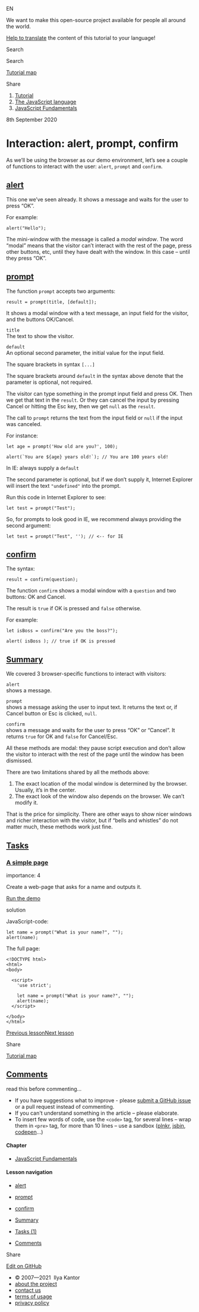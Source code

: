 EN

<!-- -->

We want to make this open-source project available for people all around the world.

[Help to translate](https://javascript.info/translate) the content of this tutorial to your language!

Search

Search

<a href="/tutorial/map" class="map"><span class="map__text">Tutorial map</span></a>

<span class="share-icons__title">Share</span><a href="https://twitter.com/share?url=https%3A%2F%2Fjavascript.info%2Falert-prompt-confirm" class="share share_tw"></a><a href="https://www.facebook.com/sharer/sharer.php?s=100&amp;p%5Burl%5D=https%3A%2F%2Fjavascript.info%2Falert-prompt-confirm" class="share share_fb"></a>

1.  <a href="/" class="breadcrumbs__link"><span class="breadcrumbs__hidden-text">Tutorial</span></a>
2.  <span id="breadcrumb-1"><a href="/js" class="breadcrumbs__link"><span>The JavaScript language</span></a></span>
3.  <span id="breadcrumb-2"><a href="/first-steps" class="breadcrumbs__link"><span>JavaScript Fundamentals</span></a></span>

8th September 2020

# Interaction: alert, prompt, confirm

As we’ll be using the browser as our demo environment, let’s see a couple of functions to interact with the user: `alert`, `prompt` and `confirm`.

## <a href="#alert" id="alert" class="main__anchor">alert</a>

This one we’ve seen already. It shows a message and waits for the user to press “OK”.

For example:

<a href="#" class="toolbar__button toolbar__button_run" title="run"></a>

<a href="#" class="toolbar__button toolbar__button_edit" title="open in sandbox"></a>

    alert("Hello");

The mini-window with the message is called a _modal window_. The word “modal” means that the visitor can’t interact with the rest of the page, press other buttons, etc, until they have dealt with the window. In this case – until they press “OK”.

## <a href="#prompt" id="prompt" class="main__anchor">prompt</a>

The function `prompt` accepts two arguments:

    result = prompt(title, [default]);

It shows a modal window with a text message, an input field for the visitor, and the buttons OK/Cancel.

`title`  
The text to show the visitor.

`default`  
An optional second parameter, the initial value for the input field.

<span class="important__type">The square brackets in syntax `[...]`</span>

The square brackets around `default` in the syntax above denote that the parameter is optional, not required.

The visitor can type something in the prompt input field and press OK. Then we get that text in the `result`. Or they can cancel the input by pressing Cancel or hitting the <span class="kbd shortcut">Esc</span> key, then we get `null` as the `result`.

The call to `prompt` returns the text from the input field or `null` if the input was canceled.

For instance:

<a href="#" class="toolbar__button toolbar__button_run" title="run"></a>

<a href="#" class="toolbar__button toolbar__button_edit" title="open in sandbox"></a>

    let age = prompt('How old are you?', 100);

    alert(`You are ${age} years old!`); // You are 100 years old!

<span class="important__type">In IE: always supply a `default`</span>

The second parameter is optional, but if we don’t supply it, Internet Explorer will insert the text `"undefined"` into the prompt.

Run this code in Internet Explorer to see:

<a href="#" class="toolbar__button toolbar__button_run" title="run"></a>

<a href="#" class="toolbar__button toolbar__button_edit" title="open in sandbox"></a>

    let test = prompt("Test");

So, for prompts to look good in IE, we recommend always providing the second argument:

<a href="#" class="toolbar__button toolbar__button_run" title="run"></a>

<a href="#" class="toolbar__button toolbar__button_edit" title="open in sandbox"></a>

    let test = prompt("Test", ''); // <-- for IE

## <a href="#confirm" id="confirm" class="main__anchor">confirm</a>

The syntax:

    result = confirm(question);

The function `confirm` shows a modal window with a `question` and two buttons: OK and Cancel.

The result is `true` if OK is pressed and `false` otherwise.

For example:

<a href="#" class="toolbar__button toolbar__button_run" title="run"></a>

<a href="#" class="toolbar__button toolbar__button_edit" title="open in sandbox"></a>

    let isBoss = confirm("Are you the boss?");

    alert( isBoss ); // true if OK is pressed

## <a href="#summary" id="summary" class="main__anchor">Summary</a>

We covered 3 browser-specific functions to interact with visitors:

`alert`  
shows a message.

`prompt`  
shows a message asking the user to input text. It returns the text or, if Cancel button or <span class="kbd shortcut">Esc</span> is clicked, `null`.

`confirm`  
shows a message and waits for the user to press “OK” or “Cancel”. It returns `true` for OK and `false` for Cancel/<span class="kbd shortcut">Esc</span>.

All these methods are modal: they pause script execution and don’t allow the visitor to interact with the rest of the page until the window has been dismissed.

There are two limitations shared by all the methods above:

1.  The exact location of the modal window is determined by the browser. Usually, it’s in the center.
2.  The exact look of the window also depends on the browser. We can’t modify it.

That is the price for simplicity. There are other ways to show nicer windows and richer interaction with the visitor, but if “bells and whistles” do not matter much, these methods work just fine.

## <a href="#tasks" class="tasks__title-anchor main__anchor main__anchor main__anchor_noicon">Tasks</a>

### <a href="#a-simple-page" id="a-simple-page" class="main__anchor">A simple page</a>

<a href="/task/simple-page" class="task__open-link"></a>

<span class="task__importance" title="How important is the task, from 1 to 5">importance: 4</span>

Create a web-page that asks for a name and outputs it.

[Run the demo](#)

solution

JavaScript-code:

<a href="#" class="toolbar__button toolbar__button_run" title="run"></a>

<a href="#" class="toolbar__button toolbar__button_edit" title="open in sandbox"></a>

    let name = prompt("What is your name?", "");
    alert(name);

The full page:

    <!DOCTYPE html>
    <html>
    <body>

      <script>
        'use strict';

        let name = prompt("What is your name?", "");
        alert(name);
      </script>

    </body>
    </html>

<a href="/types" class="page__nav page__nav_prev"><span class="page__nav-text"><span class="page__nav-text-shortcut"></span></span><span class="page__nav-text-alternate">Previous lesson</span></a><a href="/type-conversions" class="page__nav page__nav_next"><span class="page__nav-text"><span class="page__nav-text-shortcut"></span></span><span class="page__nav-text-alternate">Next lesson</span></a>

<span class="share-icons__title">Share</span><a href="https://twitter.com/share?url=https%3A%2F%2Fjavascript.info%2Falert-prompt-confirm" class="share share_tw"></a><a href="https://www.facebook.com/sharer/sharer.php?s=100&amp;p%5Burl%5D=https%3A%2F%2Fjavascript.info%2Falert-prompt-confirm" class="share share_fb"></a>

<a href="/tutorial/map" class="map"><span class="map__text">Tutorial map</span></a>

## <a href="#comments" id="comments">Comments</a>

<span class="comments__read-before-link">read this before commenting…</span>

- If you have suggestions what to improve - please [submit a GitHub issue](https://github.com/javascript-tutorial/en.javascript.info/issues/new) or a pull request instead of commenting.
- If you can't understand something in the article – please elaborate.
- To insert few words of code, use the `<code>` tag, for several lines – wrap them in `<pre>` tag, for more than 10 lines – use a sandbox ([plnkr](https://plnkr.co/edit/?p=preview), [jsbin](https://jsbin.com), [codepen](http://codepen.io)…)

<a href="/tutorial/map" class="map"></a>

#### Chapter

- <a href="/first-steps" class="sidebar__link">JavaScript Fundamentals</a>

#### Lesson navigation

- <a href="#alert" class="sidebar__link">alert</a>
- <a href="#prompt" class="sidebar__link">prompt</a>
- <a href="#confirm" class="sidebar__link">confirm</a>
- <a href="#summary" class="sidebar__link">Summary</a>

- <a href="#tasks" class="sidebar__link">Tasks (1)</a>
- <a href="#comments" class="sidebar__link">Comments</a>

Share

<a href="https://twitter.com/share?url=https%3A%2F%2Fjavascript.info%2Falert-prompt-confirm" class="share share_tw sidebar__share"></a><a href="https://www.facebook.com/sharer/sharer.php?s=100&amp;p%5Burl%5D=https%3A%2F%2Fjavascript.info%2Falert-prompt-confirm" class="share share_fb sidebar__share"></a>

<a href="https://github.com/javascript-tutorial/en.javascript.info/blob/master/1-js/02-first-steps/06-alert-prompt-confirm" class="sidebar__link">Edit on GitHub</a>

- © 2007—2021  Ilya Kantor
- <a href="/about" class="page-footer__link">about the project</a>
- <a href="/about#contact-us" class="page-footer__link">contact us</a>
- <a href="/terms" class="page-footer__link">terms of usage</a>
- <a href="/privacy" class="page-footer__link">privacy policy</a>
